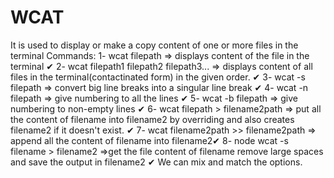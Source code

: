 # WCAT
It is used to display or make a copy content of one or more files in the terminal  Commands: 1- wcat filepath => displays content of the file in the terminal ✔ 2- wcat filepath1 filepath2 filepath3... => displays content of all files in the terminal(contactinated form) in the given order. ✔ 3- wcat -s filepath => convert big line breaks into a singular line break ✔  4- wcat -n filepath => give numbering to all the lines ✔ 5- wcat -b filepath => give numbering to non-empty lines ✔ 6- wcat filepath > filename2path => put all the content of filename into filename2 by overriding and also creates filename2 if it doesn't exist. ✔ 7- wcat filename2path >> filename2path => append all the content of filename into filename2✔ 8- node wcat -s filename > filename2 =>get the file content of filename remove large spaces and save the output in filename2 ✔ We can mix and match the options.

